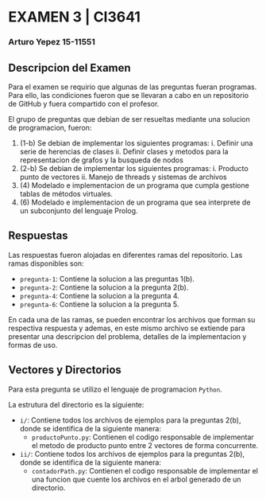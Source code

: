 # EXAMEN 3 | CI3641
### Arturo Yepez 15-11551

## Descripcion del Examen

Para el examen se requirio que algunas de las preguntas fueran programas. Para ello, las condiciones fueron que se llevaran a cabo en un repositorio de GitHub y fuera compartido con el profesor.

El grupo de preguntas que debian de ser resueltas mediante una solucion de programacion, fueron:

1. (1-b) Se debian de implementar los siguientes programas:
  i. Definir una serie de herencias de clases
  ii. Definir clases y metodos para la representacion de grafos y la busqueda de nodos 
1. (2-b) Se debian de implementar los siguientes programas:
  i. Producto punto de vectores
  ii. Manejo de threads y sistemas de archivos
1. (4) Modelado e implementacion de un programa que cumpla gestione tablas de métodos virtuales.
1. (6) Modelado e implementacion de un programa que sea interprete de un subconjunto del lenguaje Prolog.

## Respuestas

Las respuestas fueron alojadas en diferentes ramas del repositorio. Las ramas disponibles son:

- `pregunta-1`: Contiene la solucion a las preguntas 1(b).
- `pregunta-2`: Contiene la solucion a la pregunta 2(b).
- `pregunta-4`: Contiene la solucion a la pregunta 4.
- `pregunta-6`: Contiene la solucion a la pregunta 5.

En cada una de las ramas, se pueden encontrar los archivos que forman su respectiva respuesta y ademas, en este mismo archivo se extiende para presentar una descripcion del problema, detalles de la implementacion y formas de uso.

## Vectores y Directorios

Para esta pregunta se utilizo el lenguaje de programacion `Python`.

La estrutura del directorio es la siguiente:

- `i/`: Contiene todos los archivos de ejemplos para la preguntas 2(b), donde se identifica de la siguiente manera:
  - `productoPunto.py`: Contienen el codigo responsable de implementar el metodo de producto punto entre 2 vectores de forma concurrente.
- `ii/`: Contiene todos los archivos de ejemplos para la preguntas 2(b), donde se identifica de la siguiente manera:
  - `contadorPath.py`: Contienen el codigo responsable de implementar el una funcion que cuente los archivos en el arbol generado de un directorio. 
